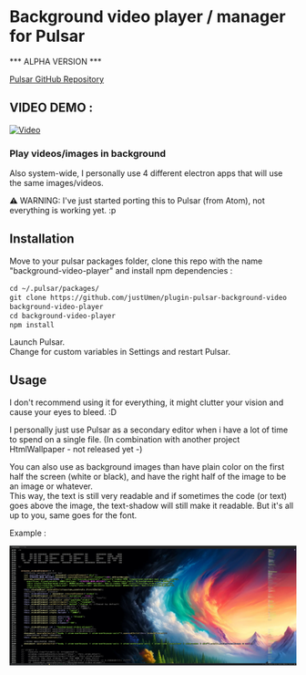 # Background video player / manager for Pulsar

*** ALPHA VERSION ***

[Pulsar GitHub Repository](https://github.com/pulsar-edit/pulsar)

## VIDEO DEMO :

[![Video](https://img.youtube.com/vi/n8YT5_3DOlw/0.jpg)](https://www.youtube.com/watch?v=n8YT5_3DOlw)

### Play videos/images in background

Also system-wide, I personally use 4 different electron apps that will use the same images/videos.

⚠️ WARNING: I've just started porting this to Pulsar (from Atom), not everything is working yet. :p

## Installation

Move to your pulsar packages folder, clone this repo with the name "background-video-player" and install npm dependencies :

    cd ~/.pulsar/packages/
    git clone https://github.com/justUmen/plugin-pulsar-background-video background-video-player
    cd background-video-player
    npm install

Launch Pulsar.  
Change for custom variables in Settings and restart Pulsar.

## Usage

I don't recommend using it for everything, it might clutter your vision and cause your eyes to bleed. :D

I personally just use Pulsar as a secondary editor when i have a lot of time to spend on a single file. (In combination with another project HtmlWallpaper - not released yet -)

You can also use as background images than have plain color on the first half the screen (white or black), and have the right half of the image to be an image or whatever.  
This way, the text is still very readable and if sometimes the code (or text) goes above the image, the text-shadow will still make it readable. But it's all up to you, same goes for the font.  

Example : 

![Screenshot](screenshot.png)